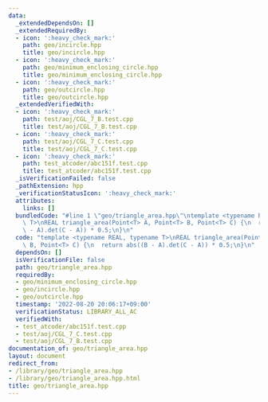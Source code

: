 ```yaml
---
data:
  _extendedDependsOn: []
  _extendedRequiredBy:
  - icon: ':heavy_check_mark:'
    path: geo/incircle.hpp
    title: geo/incircle.hpp
  - icon: ':heavy_check_mark:'
    path: geo/minimum_enclosing_circle.hpp
    title: geo/minimum_enclosing_circle.hpp
  - icon: ':heavy_check_mark:'
    path: geo/outcircle.hpp
    title: geo/outcircle.hpp
  _extendedVerifiedWith:
  - icon: ':heavy_check_mark:'
    path: test/aoj/CGL_7_B.test.cpp
    title: test/aoj/CGL_7_B.test.cpp
  - icon: ':heavy_check_mark:'
    path: test/aoj/CGL_7_C.test.cpp
    title: test/aoj/CGL_7_C.test.cpp
  - icon: ':heavy_check_mark:'
    path: test_atcoder/abc151f.test.cpp
    title: test_atcoder/abc151f.test.cpp
  _isVerificationFailed: false
  _pathExtension: hpp
  _verificationStatusIcon: ':heavy_check_mark:'
  attributes:
    links: []
  bundledCode: "#line 1 \"geo/triangle_area.hpp\"\ntemplate <typename REAL, typename\
    \ T>\nREAL triangle_area(Point<T> A, Point<T> B, Point<T> C) {\n  return abs((B\
    \ - A).det(C - A)) * 0.5;\n}\n"
  code: "template <typename REAL, typename T>\nREAL triangle_area(Point<T> A, Point<T>\
    \ B, Point<T> C) {\n  return abs((B - A).det(C - A)) * 0.5;\n}\n"
  dependsOn: []
  isVerificationFile: false
  path: geo/triangle_area.hpp
  requiredBy:
  - geo/minimum_enclosing_circle.hpp
  - geo/incircle.hpp
  - geo/outcircle.hpp
  timestamp: '2022-08-20 20:06:17+09:00'
  verificationStatus: LIBRARY_ALL_AC
  verifiedWith:
  - test_atcoder/abc151f.test.cpp
  - test/aoj/CGL_7_C.test.cpp
  - test/aoj/CGL_7_B.test.cpp
documentation_of: geo/triangle_area.hpp
layout: document
redirect_from:
- /library/geo/triangle_area.hpp
- /library/geo/triangle_area.hpp.html
title: geo/triangle_area.hpp
---
```

